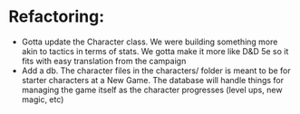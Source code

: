 # Refactoring:
* Gotta update the Character class.  We were building something more akin to tactics in terms of stats.  We gotta make it more like D&D 5e so it fits with easy translation from the campaign
* Add a db.  The character files in the characters/ folder is meant to be for starter characters at a New Game.  The database will handle things for managing the game itself as the character progresses (level ups, new magic, etc)